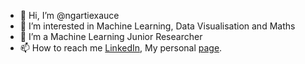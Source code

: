 - 👋 Hi, I’m @ngartiexauce
- 👀 I’m interested in Machine Learning, Data Visualisation and Maths
- 🌱 I’m a Machine Learning Junior Researcher
- 📫 How to reach me [LinkedIn](https://www.linkedin.com/in/ngartiexauce), My personal [page](https://ngartiexauce.github.io/).

<!---
ngartiexauce/ngartiexauce is a ✨ special ✨ repository because its `README.md` (this file) appears on your GitHub profile.
You can click the Preview link to take a look at your changes.
--->
